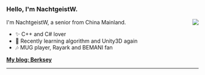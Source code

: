 ### Hello, I'm NachtgeistW.

<img align="right" src="https://github-readme-stats.vercel.app/api?username=NachtgeistW&show_icons=true"/>

I'm NachtgeistW, a senior from China Mainland.

- ✨ C++ and C# lover
- 🌱 Recently learning algorithm and Unity3D again
- 🎶 MUG player, Rayark and BEMANI fan

**[My blog: Berksey](https://nachtgeistw.github.io/Berksey/)**

---
<!--START_SECTION:waka-->
<!--END_SECTION:waka-->

<!--
**NachtgeistW/NachtgeistW** is a ✨ _special_ ✨ repository because its `README.md` (this file) appears on your GitHub profile.

Here are some ideas to get you started:

- 🔭 I’m currently working on ...
- 🌱 I’m currently learning ...
- 👯 I’m looking to collaborate on ...
- 🤔 I’m looking for help with ...
- 💬 Ask me about ...
- 📫 How to reach me: ...
- 😄 Pronouns: ...
- ⚡ Fun fact: ...
-->
